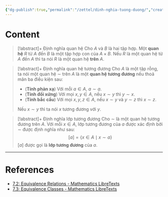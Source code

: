 ```yaml
---
{"dg-publish":true,"permalink":"/zettel/dinh-nghia-tuong-duong/","created":"2024-03-03T10:37:34.468+07:00","updated":"2024-03-03T11:06:06.330+07:00"}
---
```


# Content

>[!abstract]+ Định nghĩa quan hệ
>Cho $A$ và $B$ là hai tập hợp. Một **quan hệ** $R$ từ $A$ đến $B$ là một tập hợp con của $A \times B$. Nếu $R$ là một quan hệ từ $A$ đến $A$ thì ta nói $R$ là một quan hệ **trên** $A$.

>[!abstract]+ Định nghĩa quan hệ tương đương
>Cho $A$ là một tập rỗng, ta nói một quan hệ $\sim$ trên $A$ là một **quan hệ tương đương** nếu thoả mãn ba điều kiện sau:
>- (**Tính phản xạ**) Với mỗi $a \in A$, $a \sim a$.
>- (**Tính đối xứng**) Với mọi $x, y \in A$, nếu $x \sim y$ thì $y \sim x$.
>- (**Tính bắc cầu**) Với mọi $x, y, z \in A$, nếu $x \sim y$ và $y \sim z$ thì $x \sim z$.
>
>Nếu $x \sim y$ thì ta nói $x$ tương đương với $y$.


>[!abstract]+ Định nghĩa lớp tương đương
>	Cho $\sim$ là một quan hệ tương đương trên $A$. Với mỗi $x \in A$, lớp tương đương của $a$ được xác định bởi $\sim$ được định nghĩa như sau:
>$$
>[a] = \{x \in A \mid x \sim a\}
>$$
>$[a]$ được gọi là **lớp tương đương** của $a$.

---
# References
- [7.2: Equivalence Relations - Mathematics LibreTexts](https://math.libretexts.org/Bookshelves/Mathematical_Logic_and_Proof/Book%3A_Mathematical_Reasoning__Writing_and_Proof_(Sundstrom)/07%3A_Equivalence_Relations/7.02%3A_Equivalence_Relations)
- [7.3: Equivalence Classes - Mathematics LibreTexts](https://math.libretexts.org/Bookshelves/Mathematical_Logic_and_Proof/Book%3A_Mathematical_Reasoning__Writing_and_Proof_(Sundstrom)/07%3A_Equivalence_Relations/7.03%3A_Equivalence_Classes)